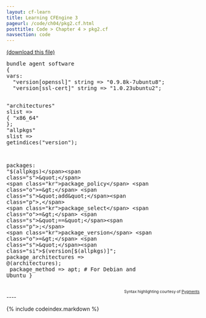 ```yaml
---
layout: cf-learn
title: Learning CFEngine 3
pageurl: /code/ch04/pkg2.cf.html
posttitle: Code > Chapter 4 > pkg2.cf
navsection: code
---
```


[(download this file)](https://raw.github.com/zzamboni/cf-learn.info/master/src/ch04/pkg2.cf)

<div class="highlight"><pre><span class="k">bundle</span> <span class="k">agent</span> <span class="nf">software</span>
<span class="p">{</span>
<span class="kd">vars</span><span class="p">:</span>
  <span class="p">&quot;</span><span class="nv">version[openssl]</span><span class="p">&quot;</span> <span class="kt">string</span> <span class="o">=&gt;</span> <span class="s">&quot;0.9.8k-7ubuntu8&quot;</span><span class="p">;</span>
  <span class="p">&quot;</span><span class="nv">version[ssl-cert]</span><span class="p">&quot;</span> <span class="kt">string</span> <span class="o">=&gt;</span> <span class="s">&quot;1.0.23ubuntu2&quot;</span><span class="p">;</span>

  <span class="p">&quot;</span><span class="nv">architectures</span><span class="p">&quot;</span> <span class="kt">slist</span> <span class="o">=&gt;</span> <span class="p">{</span> <span class="s">&quot;x86_64&quot;</span> <span class="p">};</span>
  <span class="p">&quot;</span><span class="nv">allpkgs</span><span class="p">&quot;</span> <span class="kt">slist</span> <span class="o">=&gt;</span> <span class="nf">getindices</span><span class="p">(</span><span class="s">&quot;version&quot;</span><span class="p">);</span>

<span class="kd">packages</span><span class="p">:</span>
  <span class="s">&quot;</span><span class="si">$(allpkgs)</span><span class="s">&quot;</span> 
    <span class="kr">package_policy</span> <span class="o">=&gt;</span> <span class="s">&quot;add&quot;</span><span class="p">,</span>
    <span class="kr">package_select</span> <span class="o">=&gt;</span> <span class="s">&quot;==&quot;</span><span class="p">;</span>
    <span class="kr">package_version</span> <span class="o">=&gt;</span> <span class="s">&quot;</span><span class="si">$(version[$(allpkgs)]&quot;;</span>
<span class="si">    package_architectures =&gt; @</span><span class="err">(</span><span class="si">architectures)</span><span class="s">;</span>
<span class="s">    package_method =&gt; apt;   # For Debian and Ubuntu</span>
<span class="s">}</span>
</pre></div>

<div align="right"><font size="-2">Syntax highlighting courtesy of <a href="http://blog.zzamboni.org/cfengine3-lexer-for-pygments">Pygments</a></font></div>
----

{% include codeindex.markdown %}
